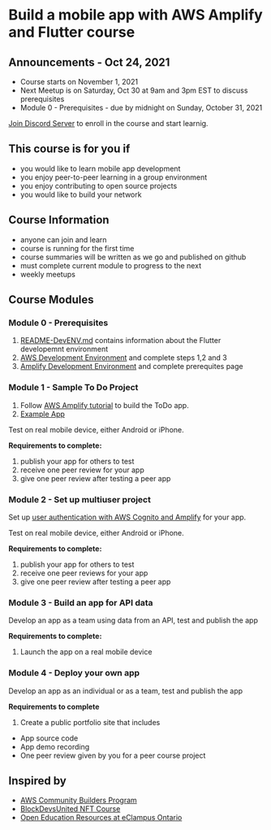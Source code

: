 # Build a mobile app with AWS Amplify and Flutter course

## Announcements - Oct 24, 2021

* Course starts on November 1, 2021
* Next Meetup is on Saturday, Oct 30 at 9am and 3pm EST to discuss prerequisites
* Module 0 - Prerequisites - due by midnight on Sunday, October 31, 2021

[Join Discord Server](https://discord.gg/pjEHqRyKUz) to enroll in the course and start learnig.

## This course is for you if
* you would like to learn mobile app development
* you enjoy peer-to-peer learning in a group environment
* you enjoy contributing to open source projects
* you would like to build your network

## Course Information
* anyone can join and learn
* course is running for the first time
* course summaries will be written as we go and published on github
* must complete current module to progress to the next
* weekly meetups 

## Course Modules

### Module 0 - Prerequisites
1. [README-DevENV.md](README-DevENV.md) contains information about the Flutter developemnt environment
1. [AWS Development Environment](https://aws.amazon.com/getting-started/guides/setup-environment/) and complete steps 1,2 and 3
1. [Amplify Development Environment](https://docs.amplify.aws/start/getting-started/installation/q/integration/flutter/) and complete prerequites page

### Module 1 - Sample To Do Project
1. Follow [AWS Amplify tutorial](https://docs.amplify.aws/start/getting-started/installation/q/integration/flutter/) to build the ToDo app.
1. [Example App](https://github.com/aws-amplify/amplify-flutter)

Test on real mobile device, either Android or iPhone.

**Requirements to complete:** 
1. publish your app for others to test
2. receive one peer review for your app
3. give one peer review after testing a peer app

### Module 2 - Set up multiuser project
Set up [user authentication with AWS Cognito and Amplify](https://docs.amplify.aws/lib/auth/getting-started/q/platform/flutter/) for your app.

Test on real mobile device, either Android or iPhone.

**Requirements to complete:** 
1. publish your app for others to test
2. receive one peer reviews for your app
3. give one peer review after testing a peer app

### Module 3 - Build an app for API data
Develop an app as a team using data from an API, test and publish the app

**Requirements to complete:** 
1. Launch the app on a real mobile device

### Module 4 - Deploy your own app
Develop an app as an individual or as a team, test and publish the app

**Requirements to complete**
1. Create a public portfolio site that includes
* App source code
* App demo recording
* One peer review given by you for a peer course project 

## Inspired by
* [AWS Community Builders Program](https://aws.amazon.com/developer/community/community-builders/)
* [BlockDevsUnited NFT Course](https://github.com/BlockDevsUnited/NFT-COURSE)
* [Open Education Resources at eClampus Ontario](https://openlibrary.ecampusontario.ca/create/)
